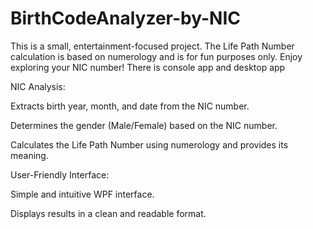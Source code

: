 # BirthCodeAnalyzer-by-NIC
This is a small, entertainment-focused project. The Life Path Number calculation is based on numerology and is for fun purposes only. Enjoy exploring your NIC number! 
There is console app and desktop app

NIC Analysis:

Extracts birth year, month, and date from the NIC number.

Determines the gender (Male/Female) based on the NIC number.

Calculates the Life Path Number using numerology and provides its meaning.

User-Friendly Interface:

Simple and intuitive WPF interface.

Displays results in a clean and readable format.

